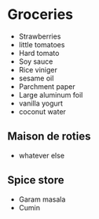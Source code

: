 # Groceries

- Strawberries
- little tomatoes
- Hard tomato
- Soy sauce
- Rice viniger
- sesame oil
- Parchment paper
- Large aluminum foil
- vanilla yogurt
- coconut water

## Maison de roties

- whatever else

## Spice store

- Garam masala
- Cumin
